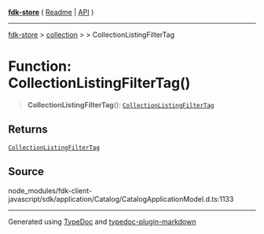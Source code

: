 [**fdk-store**](../../../README.md) ( [Readme](../../../README.md) \| [API](../../../API.md) )

---

[fdk-store](../../../API.md) > [collection](../../README.md) > [<internal>](../README.md) > CollectionListingFilterTag

# Function: CollectionListingFilterTag()

> **CollectionListingFilterTag**(): [`CollectionListingFilterTag`](../type-aliases/type-alias.CollectionListingFilterTag.md)

## Returns

[`CollectionListingFilterTag`](../type-aliases/type-alias.CollectionListingFilterTag.md)

## Source

node_modules/fdk-client-javascript/sdk/application/Catalog/CatalogApplicationModel.d.ts:1133

---

Generated using [TypeDoc](https://typedoc.org/) and [typedoc-plugin-markdown](https://www.npmjs.com/package/typedoc-plugin-markdown)
